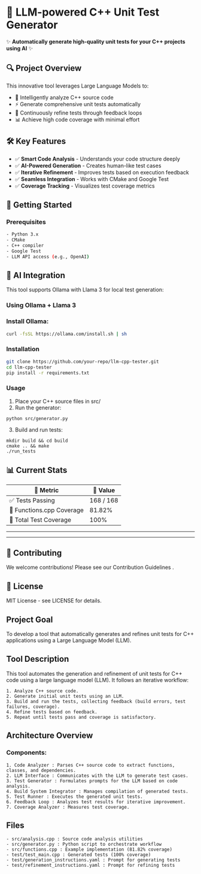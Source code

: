 # 🚀 LLM-powered C++ Unit Test Generator

✨ **Automatically generate high-quality unit tests for your C++ projects using AI** ✨

## 🔍 Project Overview
This innovative tool leverages Large Language Models to:
- 🧠 Intelligently analyze C++ source code
- ⚡ Generate comprehensive unit tests automatically
- 🔄 Continuously refine tests through feedback loops
- 📊 Achieve high code coverage with minimal effort

## 🛠️ Key Features
- ✅ **Smart Code Analysis** - Understands your code structure deeply
- ✅ **AI-Powered Generation** - Creates human-like test cases
- ✅ **Iterative Refinement** - Improves tests based on execution feedback
- ✅ **Seamless Integration** - Works with CMake and Google Test
- ✅ **Coverage Tracking** - Visualizes test coverage metrics

## 🚀 Getting Started
### Prerequisites
```bash
- Python 3.x
- CMake
- C++ compiler
- Google Test
- LLM API access (e.g., OpenAI)
```
## 🤖 AI Integration
This tool supports Ollama with Llama 3 for local test generation:

### Using Ollama + Llama 3
### Install Ollama:
```bash
curl -fsSL https://ollama.com/install.sh | sh
```

### Installation
```bash
git clone https://github.com/your-repo/llm-cpp-tester.git
cd llm-cpp-tester
pip install -r requirements.txt
```
### Usage
1. Place your C++ source files in src/
2. Run the generator:
```
python src/generator.py
```
3. Build and run tests:
```
mkdir build && cd build
cmake .. && make
./run_tests
```
## 📊 Current Stats

| 🧩 **Metric**              | 🔢 **Value**   |
|---------------------------|----------------|
| ✅ Tests Passing           | 168 / 168      |
| 📄 Functions.cpp Coverage  | 81.82%         |
| 🧪 Total Test Coverage     | 100%           |

---



---    
 
## 🤝 Contributing
We welcome contributions! Please see our Contribution Guidelines .

## 📜 License
MIT License - see LICENSE for details.

## Project Goal
To develop a tool that automatically generates and refines unit tests for C++ applications using a Large Language Model (LLM).

## Tool Description
This tool automates the generation and refinement of unit tests for C++ code using a large language model (LLM). It follows an iterative workflow:
```
1. Analyze C++ source code.
2. Generate initial unit tests using an LLM.
3. Build and run the tests, collecting feedback (build errors, test failures, coverage).
4. Refine tests based on feedback.
5. Repeat until tests pass and coverage is satisfactory.
```
## Architecture Overview

### Components:
```
1. Code Analyzer : Parses C++ source code to extract functions, classes, and dependencies.
2. LLM Interface : Communicates with the LLM to generate test cases.
3. Test Generator : Formulates prompts for the LLM based on code analysis.
4. Build System Integrator : Manages compilation of generated tests.
5. Test Runner : Executes the generated unit tests.
6. Feedback Loop : Analyzes test results for iterative improvement.
7. Coverage Analyzer : Measures test coverage.
```
## Files
```
- src/analysis.cpp : Source code analysis utilities
- src/generator.py : Python script to orchestrate workflow
- src/functions.cpp : Example implementation (81.82% coverage)
- test/test_main.cpp : Generated tests (100% coverage)
- test/generation_instructions.yaml : Prompt for generating tests
- test/refinement_instructions.yaml : Prompt for refining tests
```
